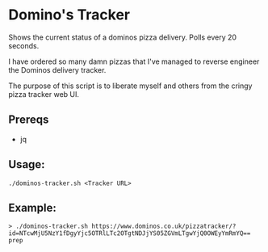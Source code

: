 # Domino's Tracker

Shows the current status of a dominos pizza delivery. Polls every 20 seconds.

I have ordered so many damn pizzas that I've managed to reverse engineer the Dominos delivery tracker.

The purpose of this script is to liberate myself and others from the cringy pizza tracker web UI.

## Prereqs

- jq

## Usage:

```shell
./dominos-tracker.sh <Tracker URL>
```

## Example:
```shell
> ./dominos-tracker.sh https://www.dominos.co.uk/pizzatracker/?id=NTcwMjU5NzY1fDgyYjc5OTRlLTc2OTgtNDJjYS05ZGVmLTgwYjQ0OWEyYmRmYQ==
prep
```
